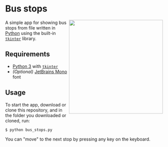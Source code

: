 # Bus stops

<img align="right" width="300" src="![bus_stops](https://user-images.githubusercontent.com/87291732/208292564-724324e0-d835-455d-87a1-a9a2b0e2f281.png)">

A simple app for showing bus stops from file written in [Python](https://www.python.org) using the built-in [`tkinter`](https://docs.python.org/3/library/tkinter.html) library.

## Requirements

- [Python 3](https://www.python.org) with [`tkinter`](https://docs.python.org/3/library/tkinter.html)
- _(Optional)_ [JetBrains Mono](https://fonts.google.com/specimen/JetBrains+Mono) font

## Usage

To start the app, download or clone this repository, and in the folder you downloaded or cloned, run:

```
$ python bus_stops.py
```

You can "move" to the next stop by pressing any key on the keyboard.
